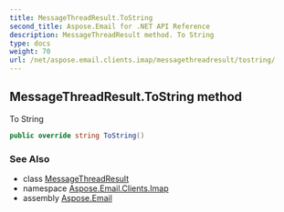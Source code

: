 ```yaml
---
title: MessageThreadResult.ToString
second_title: Aspose.Email for .NET API Reference
description: MessageThreadResult method. To String
type: docs
weight: 70
url: /net/aspose.email.clients.imap/messagethreadresult/tostring/
---
```

## MessageThreadResult.ToString method

To String

```csharp
public override string ToString()
```

### See Also

* class [MessageThreadResult](../)
* namespace [Aspose.Email.Clients.Imap](../../messagethreadresult/)
* assembly [Aspose.Email](../../../)


